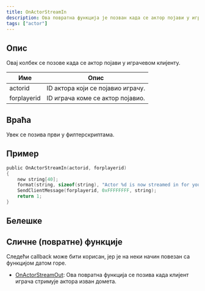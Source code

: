 ```yaml
---
title: OnActorStreamIn
description: Ова повратна функција је позван када се актор појави у играчевом клијенту.
tags: ["actor"]
---
```


<VersionWarnSR name='повратна функција' version='SA-MP 0.3.7' />

## Опис

Овај колбек се позове када се актор појави у играчевом клијенту.

| Име         | Опис                              |
| ----------- | --------------------------------- |
| actorid     | ID актора који се појавио играчу. |
| forplayerid | ID играча коме се актор појавио.  |

## Враћа

Увек се позива први у филтерскриптама.

## Пример

```c
public OnActorStreamIn(actorid, forplayerid)
{
    new string[40];
    format(string, sizeof(string), "Actor %d is now streamed in for you.", actorid);
    SendClientMessage(forplayerid, 0xFFFFFFFF, string);
    return 1;
}
```

## Белешке

<TipNPCCallbacksSR />

## Сличне (повратне) функције

Следећи callback може бити корисан, јер је на неки начин повезан са функцијом датом горе.

- [OnActorStreamOut](OnActorStreamOut): Ова повратна функција се позива када клијент играча стримује актора изван домета.
